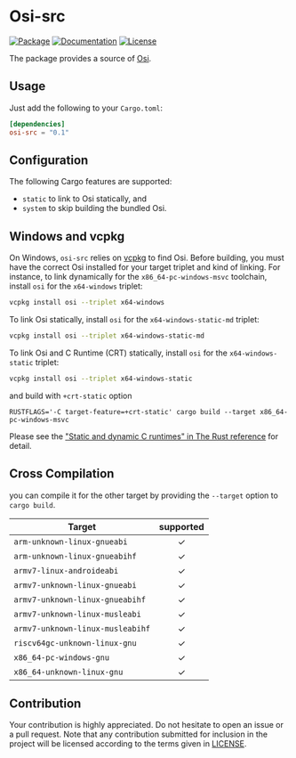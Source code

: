# Osi-src

[![Package][package-img]][package-url] [![Documentation][documentation-img]][documentation-url] [![License][license-img]][license-url]

The package provides a source of [Osi].

## Usage
Just add the following to your `Cargo.toml`:

```toml
[dependencies]
osi-src = "0.1"
```

## Configuration

The following Cargo features are supported:

* `static` to link to Osi statically, and
* `system` to skip building the bundled Osi.

## Windows and vcpkg

On Windows, `osi-src` relies on [vcpkg] to find Osi. Before building,
you must have the correct Osi installed for your target triplet and kind of
linking. For instance, to link dynamically for the `x86_64-pc-windows-msvc`
toolchain, install `osi` for the `x64-windows` triplet:

```sh
vcpkg install osi --triplet x64-windows
```

To link Osi statically, install `osi` for the `x64-windows-static-md` triplet:

```sh
vcpkg install osi --triplet x64-windows-static-md
```

To link Osi and C Runtime (CRT) statically, install `osi` for the `x64-windows-static` triplet:

```sh
vcpkg install osi --triplet x64-windows-static
```

and build with `+crt-static` option

```
RUSTFLAGS='-C target-feature=+crt-static' cargo build --target x86_64-pc-windows-msvc
```

Please see the ["Static and dynamic C runtimes" in The Rust reference](https://doc.rust-lang.org/reference/linkage.html#static-and-dynamic-c-runtimes) for detail.

## Cross Compilation

you can compile it for the other target by providing the `--target` option to 
`cargo build`. 


| Target                               |  supported  |
|--------------------------------------|:-----------:|
| `arm-unknown-linux-gnueabi`          | ✓   |
| `arm-unknown-linux-gnueabihf`        | ✓   |
| `armv7-linux-androideabi`            | ✓   |
| `armv7-unknown-linux-gnueabi`        | ✓   |
| `armv7-unknown-linux-gnueabihf`      | ✓   |
| `armv7-unknown-linux-musleabi`       | ✓   |
| `armv7-unknown-linux-musleabihf`     | ✓   |
| `riscv64gc-unknown-linux-gnu`        | ✓   |
| `x86_64-pc-windows-gnu`              | ✓   |
| `x86_64-unknown-linux-gnu`           | ✓   |

## Contribution

Your contribution is highly appreciated. Do not hesitate to open an issue or a
pull request. Note that any contribution submitted for inclusion in the project
will be licensed according to the terms given in [LICENSE](license-url).

[Osi]: https://github.com/coin-or/Osi
[vcpkg]: https://github.com/Microsoft/vcpkg

[documentation-img]: https://docs.rs/osi-src/badge.svg
[documentation-url]: https://docs.rs/osi-src
[package-img]: https://img.shields.io/crates/v/osi-src.svg
[package-url]: https://crates.io/crates/osi-src
[license-img]: https://img.shields.io/crates/l/osi-src.svg
[license-url]: https://github.com/Maroon502/osi-src/blob/master/LICENSE.md